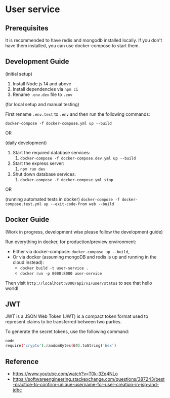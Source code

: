 # User service

## Prerequisites

It is recommended to have redis and mongodb installed locally. If you don't have them installed, you can use docker-compose to start them.

## Development Guide

(initial setup)

1. Install Node.js 14 and above
1. Install dependencies via `npm ci`
1. Rename `.env.dev` file to `.env`

(for local setup and manual testing)

First rename `.env.test` to `.env` and then run the following commands:

`docker-compose -f docker-compose.yml up --build`

OR

(daily development)

1. Start the required database services:
   1. `docker-compose -f docker-compose.dev.yml up --build`
1. Start the express server:
   1. `npm run dev`
1. Shut down database services:
   1. `docker-compose -f docker-compose.yml stop`

OR

(running automated tests in docker)
`docker-compose -f docker-compose.test.yml up --exit-code-from web --build`

## Docker Guide

(Work in progress, development wise please follow the development guide)

Run everything in docker, for production/preview environment:

- Either via docker-compose: `docker-compose up --build`,
- Or via docker (assuming mongoDB and redis is up and running in the cloud instead):
  - `docker build -t user-service .`
  - `docker run -p 8000:8000 user-service`

Then visit `http://localhost:8000/api/v1/user/status` to see that hello world!

## JWT

JWT is a JSON Web Token (JWT) is a compact token format used to represent claims to be transferred between two parties.

To generate the secret tokens, use the following command:

```bash
node
require('crypto').randomBytes(64).toString('hex')
```

## Reference

- https://www.youtube.com/watch?v=T0k-3Ze4NLo
- https://softwareengineering.stackexchange.com/questions/387243/best-practice-to-confirm-unique-username-for-user-creation-in-jsp-and-jdbc
